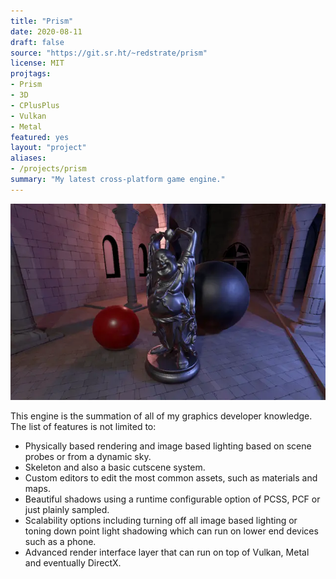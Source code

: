 ```yaml
---
title: "Prism"
date: 2020-08-11
draft: false
source: "https://git.sr.ht/~redstrate/prism"
license: MIT
projtags:
- Prism
- 3D
- CPlusPlus
- Vulkan
- Metal
featured: yes
layout: "project"
aliases:
- /projects/prism
summary: "My latest cross-platform game engine."
---
```


![PCSS in action](pcss.webp)

This engine is the summation of all of my graphics developer knowledge. The list of features is not limited to:

* Physically based rendering and image based lighting based on scene probes or from a dynamic sky.
* Skeleton and also a basic cutscene system.
* Custom editors to edit the most common assets, such as materials and maps.
* Beautiful shadows using a runtime configurable option of PCSS, PCF or just plainly sampled.
* Scalability options including turning off all image based lighting or toning down point light shadowing which can run on lower end devices such as a phone.
* Advanced render interface layer that can run on top of Vulkan, Metal and eventually DirectX.
